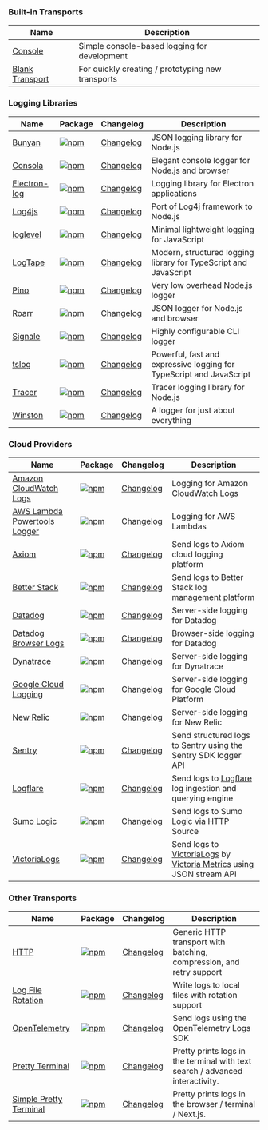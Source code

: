### Built-in Transports

| Name | Description |
|------|-------------|
| [Console](/transports/console) <Badge type="warning" text="Browser" /> <Badge type="tip" text="Server" /> <Badge type="info" text="Deno" /> <Badge type="info" text="Bun" /> | Simple console-based logging for development |
| [Blank Transport](/transports/blank-transport) <Badge type="warning" text="Browser" /> <Badge type="tip" text="Server" /> <Badge type="info" text="Deno" /> <Badge type="info" text="Bun" /> | For quickly creating / prototyping new transports |

### Logging Libraries

| Name | Package | Changelog                                                              | Description |
|------|---------|------------------------------------------------------------------------|-------------|
| [Bunyan](/transports/bunyan) <Badge type="warning" text="Browser" /> <Badge type="tip" text="Server" /> | [![npm](https://img.shields.io/npm/v/@loglayer/transport-bunyan)](https://www.npmjs.com/package/@loglayer/transport-bunyan) | [Changelog](/transports/changelogs/bunyan-changelog.md)                | JSON logging library for Node.js |
| [Consola](/transports/consola) <Badge type="tip" text="Server" /> | [![npm](https://img.shields.io/npm/v/@loglayer/transport-consola)](https://www.npmjs.com/package/@loglayer/transport-consola) | [Changelog](/transports/changelogs/consola-changelog.md)               | Elegant console logger for Node.js and browser |
| [Electron-log](/transports/electron-log) <Badge type="tip" text="Server" /> | [![npm](https://img.shields.io/npm/v/@loglayer/transport-electron-log)](https://www.npmjs.com/package/@loglayer/transport-electron-log) | [Changelog](/transports/changelogs/electron-log-changelog.md)          | Logging library for Electron applications |
| [Log4js](/transports/log4js) <Badge type="tip" text="Server" /> | [![npm](https://img.shields.io/npm/v/@loglayer/transport-log4js)](https://www.npmjs.com/package/@loglayer/transport-log4js) | [Changelog](/transports/changelogs/log4js-node-changelog.md)           | Port of Log4j framework to Node.js |
| [loglevel](/transports/loglevel) <Badge type="warning" text="Browser" /> <Badge type="tip" text="Server" /> | [![npm](https://img.shields.io/npm/v/@loglayer/transport-loglevel)](https://www.npmjs.com/package/@loglayer/transport-loglevel) | [Changelog](/transports/changelogs/loglevel-changelog.md)              | Minimal lightweight logging for JavaScript |
| [LogTape](/transports/logtape) <Badge type="warning" text="Browser" /> <Badge type="tip" text="Server" /> <Badge type="info" text="Deno" /> <Badge type="info" text="Bun" /> | [![npm](https://img.shields.io/npm/v/%40loglayer%2Ftransport-logtape)](https://www.npmjs.com/package/@loglayer/transport-logtape) | [Changelog](/transports/changelogs/logtape-changelog.md)               | Modern, structured logging library for TypeScript and JavaScript |
| [Pino](/transports/pino) <Badge type="warning" text="Browser" /> <Badge type="tip" text="Server" /> | [![npm](https://img.shields.io/npm/v/@loglayer/transport-pino)](https://www.npmjs.com/package/@loglayer/transport-pino) | [Changelog](/transports/changelogs/pino-changelog.md)                  | Very low overhead Node.js logger |
| [Roarr](/transports/roarr) <Badge type="warning" text="Browser" /> <Badge type="tip" text="Server" /> | [![npm](https://img.shields.io/npm/v/@loglayer/transport-roarr)](https://www.npmjs.com/package/@loglayer/transport-roarr) | [Changelog](/transports/changelogs/roarr-changelog.md)                 | JSON logger for Node.js and browser |
| [Signale](/transports/signale) <Badge type="tip" text="Server" /> | [![npm](https://img.shields.io/npm/v/@loglayer/transport-signale)](https://www.npmjs.com/package/@loglayer/transport-signale) | [Changelog](/transports/changelogs/signale-changelog.md)               | Highly configurable CLI logger |
| [tslog](/transports/tslog) <Badge type="warning" text="Browser" /> <Badge type="tip" text="Server" /> <Badge type="info" text="Deno" /> <Badge type="info" text="Bun" /> | [![npm](https://img.shields.io/npm/v/@loglayer/transport-tslog)](https://www.npmjs.com/package/@loglayer/transport-tslog) | [Changelog](/transports/changelogs/tslog-changelog.md)                 | Powerful, fast and expressive logging for TypeScript and JavaScript |
| [Tracer](/transports/tracer) <Badge type="tip" text="Server" /> | [![npm](https://img.shields.io/npm/v/@loglayer/transport-tracer)](https://www.npmjs.com/package/@loglayer/transport-tracer) | [Changelog](/transports/changelogs/tracer-changelog.md)                | Tracer logging library for Node.js |
| [Winston](/transports/winston) <Badge type="warning" text="Browser" /> <Badge type="tip" text="Server" /> | [![npm](https://img.shields.io/npm/v/@loglayer/transport-winston)](https://www.npmjs.com/package/@loglayer/transport-winston) | [Changelog](/transports/changelogs/winston-changelog.md)               | A logger for just about everything |

### Cloud Providers

| Name | Package | Changelog | Description                                                                                                                                               |
|------|---------|-----------|-----------------------------------------------------------------------------------------------------------------------------------------------------------|
| [Amazon CloudWatch Logs](/transports/aws-cloudwatch-logs) <Badge type="tip" text="Server" /> | [![npm](https://img.shields.io/npm/v/@loglayer/transport-aws-cloudwatch-logs)](https://www.npmjs.com/package/@loglayer/transport-aws-cloudwatch-logs) | [Changelog](/transports/changelogs/aws-cloudwatch-logs-changelog.md) | Logging for Amazon CloudWatch Logs |
| [AWS Lambda Powertools Logger](/transports/aws-lambda-powertools) <Badge type="tip" text="Server" /> | [![npm](https://img.shields.io/npm/v/@loglayer/transport-aws-lambda-powertools)](https://www.npmjs.com/package/@loglayer/transport-aws-lambda-powertools) | [Changelog](/transports/changelogs/aws-lambda-powertools-changelog.md) | Logging for AWS Lambdas |
| [Axiom](/transports/axiom) <Badge type="tip" text="Server" /> | [![npm](https://img.shields.io/npm/v/@loglayer/transport-axiom)](https://www.npmjs.com/package/@loglayer/transport-axiom) | [Changelog](/transports/changelogs/axiom-changelog.md) | Send logs to Axiom cloud logging platform                                                                                                                 |
| [Better Stack](/transports/betterstack) <Badge type="tip" text="Server" /> <Badge type="info" text="Deno" /> <Badge type="info" text="Bun" /> | [![npm](https://img.shields.io/npm/v/@loglayer/transport-betterstack)](https://www.npmjs.com/package/@loglayer/transport-betterstack) | [Changelog](/transports/changelogs/betterstack-changelog.md) | Send logs to Better Stack log management platform                                                                                                         |
| [Datadog](/transports/datadog) <Badge type="tip" text="Server" /> | [![npm](https://img.shields.io/npm/v/@loglayer/transport-datadog)](https://www.npmjs.com/package/@loglayer/transport-datadog) | [Changelog](/transports/changelogs/datadog-changelog.md) | Server-side logging for Datadog                                                                                                                           |
| [Datadog Browser Logs](/transports/datadog-browser-logs) <Badge type="warning" text="Browser" /> | [![npm](https://img.shields.io/npm/v/@loglayer/transport-datadog-browser-logs)](https://www.npmjs.com/package/@loglayer/transport-datadog-browser-logs) | [Changelog](/transports/changelogs/datadog-browser-logs-changelog.md) | Browser-side logging for Datadog                                                                                                                          |
| [Dynatrace](/transports/dynatrace) <Badge type="tip" text="Server" /> | [![npm](https://img.shields.io/npm/v/@loglayer/transport-dynatrace)](https://www.npmjs.com/package/@loglayer/transport-dynatrace) | [Changelog](/transports/changelogs/dynatrace-changelog.md) | Server-side logging for Dynatrace                                                                                                                         |
| [Google Cloud Logging](/transports/google-cloud-logging) <Badge type="tip" text="Server" /> | [![npm](https://img.shields.io/npm/v/@loglayer/transport-google-cloud-logging)](https://www.npmjs.com/package/@loglayer/transport-google-cloud-logging) | [Changelog](/transports/changelogs/google-cloud-logging-changelog.md) | Server-side logging for Google Cloud Platform                                                                                                             |
| [New Relic](/transports/new-relic) <Badge type="tip" text="Server" /> | [![npm](https://img.shields.io/npm/v/@loglayer/transport-new-relic)](https://www.npmjs.com/package/@loglayer/transport-new-relic) | [Changelog](/transports/changelogs/new-relic-changelog.md) | Server-side logging for New Relic                                                                                                                         |
| [Sentry](/transports/sentry) <Badge type="warning" text="Browser" /> <Badge type="tip" text="Server" /> <Badge type="info" text="Deno" /> <Badge type="info" text="Bun" /> | [![npm](https://img.shields.io/npm/v/@loglayer/transport-sentry)](https://www.npmjs.com/package/@loglayer/transport-sentry) | [Changelog](/transports/changelogs/sentry-changelog.md) | Send structured logs to Sentry using the Sentry SDK logger API |
| [Logflare](/transports/logflare) <Badge type="tip" text="Server" /> <Badge type="info" text="Deno" /> <Badge type="info" text="Bun" /> | [![npm](https://img.shields.io/npm/v/@loglayer/transport-logflare)](https://www.npmjs.com/package/@loglayer/transport-logflare) | [Changelog](/transports/changelogs/logflare-changelog.md) | Send logs to [Logflare](https://logflare.app) log ingestion and querying engine |
| [Sumo Logic](/transports/sumo-logic) <Badge type="tip" text="Server" /> | [![npm](https://img.shields.io/npm/v/@loglayer/transport-sumo-logic)](https://www.npmjs.com/package/@loglayer/transport-sumo-logic) | [Changelog](/transports/changelogs/sumo-logic-changelog.md) | Send logs to Sumo Logic via HTTP Source                                                                                                                   |
| [VictoriaLogs](/transports/victoria-logs) <Badge type="tip" text="Server" /> <Badge type="info" text="Deno" /> <Badge type="info" text="Bun" /> | [![npm](https://img.shields.io/npm/v/@loglayer/transport-victoria-logs)](https://www.npmjs.com/package/@loglayer/transport-victoria-logs) | [Changelog](/transports/changelogs/victoria-logs-changelog.md) | Send logs to [VictoriaLogs](https://victoriametrics.com/products/victorialogs/) by [Victoria Metrics](https://victoriametrics.com/) using JSON stream API |

### Other Transports

| Name | Package                                                                                                                                           | Changelog | Description                                                                   |
|------|---------------------------------------------------------------------------------------------------------------------------------------------------|-----------|-------------------------------------------------------------------------------|
| [HTTP](/transports/http) <Badge type="warning" text="Browser" /> <Badge type="tip" text="Server" /> <Badge type="info" text="Deno" /> <Badge type="info" text="Bun" /> | [![npm](https://img.shields.io/npm/v/@loglayer/transport-http)](https://www.npmjs.com/package/@loglayer/transport-http) | [Changelog](/transports/changelogs/http-changelog.md) | Generic HTTP transport with batching, compression, and retry support          |
| [Log File Rotation](/transports/log-file-rotation) <Badge type="tip" text="Server" /> | [![npm](https://img.shields.io/npm/v/@loglayer/transport-log-file-rotation)](https://www.npmjs.com/package/@loglayer/transport-log-file-rotation) | [Changelog](/transports/changelogs/log-file-rotation-changelog.md) | Write logs to local files with rotation support                               |
| [OpenTelemetry](/transports/opentelemetry) <Badge type="tip" text="Server" /> | [![npm](https://img.shields.io/npm/v/@loglayer/transport-opentelemetry)](https://www.npmjs.com/package/@loglayer/transport-opentelemetry)         | [Changelog](/transports/changelogs/opentelemetry-changelog.md) | Send logs using the OpenTelemetry Logs SDK                                    |
| [Pretty Terminal](/transports/pretty-terminal) <Badge type="tip" text="Server" /> | [![npm](https://img.shields.io/npm/v/@loglayer/transport-pretty-terminal)](https://www.npmjs.com/package/@loglayer/transport-pretty-terminal)     | [Changelog](/transports/changelogs/pretty-terminal-changelog.md) | Pretty prints logs in the terminal with text search / advanced interactivity. |
| [Simple Pretty Terminal](/transports/simple-pretty-terminal) <Badge type="warning" text="Browser" /> <Badge type="tip" text="Server" /> <Badge type="info" text="Deno" /> <Badge type="info" text="Bun" /> | [![npm](https://img.shields.io/npm/v/@loglayer/transport-simple-pretty-terminal)](https://www.npmjs.com/package/@loglayer/transport-simple-pretty-terminal) | [Changelog](/transports/changelogs/simple-pretty-terminal-changelog.md) | Pretty prints logs in the browser / terminal / Next.js.                       |
